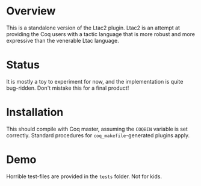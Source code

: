 Overview
========

This is a standalone version of the Ltac2 plugin. Ltac2 is an attempt at
providing the Coq users with a tactic language that is more robust and more
expressive than the venerable Ltac language.

Status
========

It is mostly a toy to experiment for now, and the implementation is quite
bug-ridden. Don't mistake this for a final product!

Installation
============

This should compile with Coq master, assuming the `COQBIN` variable is set
correctly. Standard procedures for `coq_makefile`-generated plugins apply.

Demo
====

Horrible test-files are provided in the `tests` folder. Not for kids.
